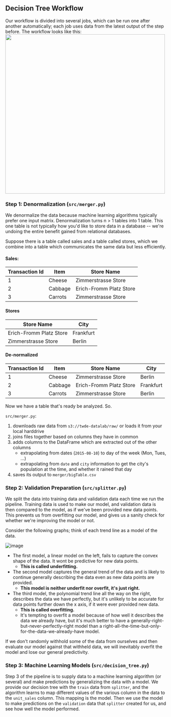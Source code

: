 Decision Tree Workflow
-----------------

Our workflow is divided into several jobs, which can be run one after another automatically; each job uses data from the latest output of the step before. The workflow looks like this: 
<img src="https://user-images.githubusercontent.com/8107614/33561247-72463dd0-d912-11e7-8485-b40585da8434.png" width="500" height="500">




### Step 1: Denormalization (`src/merger.py`)
We denormalize the data because machine learning algorithms typically prefer one input matrix. Denormalization turns n > 1 tables into 1 table. This one table is not typically how you'd like to store data in a database -- we're undoing the entire benefit gained from relational databases. 

Suppose there is a table called sales and a table called stores, which we combine into a table which communicates the same data but less efficiently. 
#### Sales:

|Transaction Id| Item | Store Name |
|-|-|-|
|1|Cheese|Zimmerstrasse Store|
|2|Cabbage|Erich-Fromm Platz Store|
|3|Carrots|Zimmerstrasse Store|

#### Stores

| Store Name | City|
|-|-|
|Erich-Fromm Platz Store|Frankfurt|
|Zimmerstrasse Store|Berlin|

#### De-normalized

|Transaction Id| Item | Store Name | City |
|-|-|-|-|
|1|Cheese|Zimmerstrasse Store|Berlin|
|2|Cabbage|Erich-Fromm Platz Store|Frankfurt|
|3|Carrots|Zimmerstrasse Store|Berlin|

Now we have a table that's ready be analyzed. So.

`src/merger.py`:
1. downloads raw data from `s3://twde-datalab/raw/` or loads it from your local harddrive
2. joins files together based on columns they have in common
3. adds columns to the DataFrame which are extracted out of the other columns
    - extrapolating from dates (`2015-08-10`) to  day of the week (Mon, Tues, ...)
    - extrapolating from `date` and `city` information to get the city's population at the time, and whether it rained that day
4. saves its output to `merger/bigTable.csv`


### Step 2: Validation Preparation (`src/splitter.py`)
We split the data into training data and validation data each time we run the pipeline. Training data is used to make our model, and validation data is then compared to the model, as if we've been provided new data points. This prevents us from overfitting our model, and gives us a sanity check for whether we're improving the model or not.

Consider the following graphs; think of each trend line as a model of the data.

![image](https://user-images.githubusercontent.com/8107614/33661598-f91a92c6-da88-11e7-8a69-8c83fdf44ab1.png)

- The first model, a linear model on the left, fails to capture the convex shape of the data. It wont be predictive for new data points.
  - **This is called underfitting.**
- The second model captures the general trend of the data and is likely to continue generally describing the data even as new data points are provided. 
  - **This model is neither underfit nor overfit, it's just right.**
- The third model, the polynomial trend line all the way on the right, describes the data we have perfectly, but it's unlikely to be accurate for data points further down the x axis, if it were ever provided new data. 
  - **This is called overfitting.**
  - It's tempting to overfit a model because of how well it describes the data we already have, but it's much better to have a generally-right-but-never-perfectly-right model than a right-all-the-time-but-only-for-the-data-we-already-have model. 

If we don't randomly withhold some of the data from ourselves and then evaluate our model against that withheld data, we will inevitably overfit the model and lose our general predictivity.

### Step 3: Machine Learning Models (`src/decision_tree.py`)
Step 3 of the pipeline is to supply data to a machine learning algorithm (or several) and make predictions by generalizing the data with a model. We provide our decision tree with the `train` data from `splitter`, and the algorithm learns to map different values of the various column in the data to the `unit_sales` column. This mapping is the model. Then we use the model to make predictions on the `validation` data that `splitter` created for us, and see how well the model performed.
